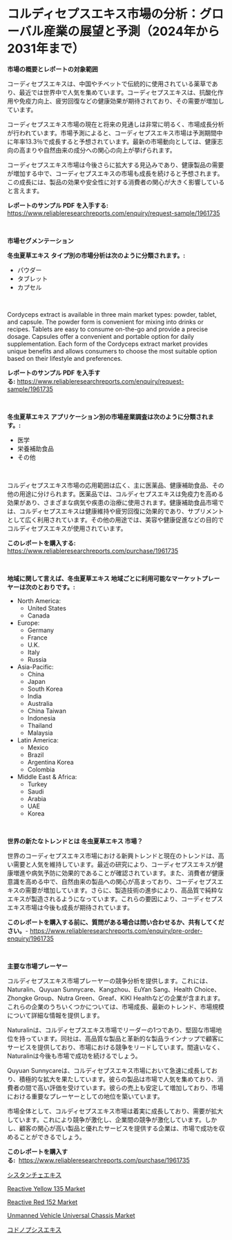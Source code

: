 <p><h1>コルディセプスエキス市場の分析：グローバル産業の展望と予測（2024年から2031年まで）</h1></p><p><strong>市場の概要とレポートの対象範囲</strong></p>
<p><p>コーディセプスエキスは、中国やチベットで伝統的に使用されている薬草であり、最近では世界中で人気を集めています。コーディセプスエキスは、抗酸化作用や免疫力向上、疲労回復などの健康効果が期待されており、その需要が増加しています。</p><p>コーディセプスエキス市場の現在と将来の見通しは非常に明るく、市場成長分析が行われています。市場予測によると、コーディセプスエキス市場は予測期間中に年率13.3％で成長すると予想されています。最新の市場動向としては、健康志向の高まりや自然由来の成分への関心の向上が挙げられます。</p><p>コーディセプスエキス市場は今後さらに拡大する見込みであり、健康製品の需要が増加する中で、コーディセプスエキスの市場も成長を続けると予想されます。この成長には、製品の効果や安全性に対する消費者の関心が大きく影響していると言えます。</p></p>
<p><strong>レポートのサンプル PDF を入手する:</strong> <a href="https://www.reliableresearchreports.com/enquiry/request-sample/1961735">https://www.reliableresearchreports.com/enquiry/request-sample/1961735</a></p>
<p>&nbsp;</p>
<p><strong>市場セグメンテーション</strong></p>
<p><strong>冬虫夏草エキス タイプ別の市場分析は次のように分類されます。:</strong></p>
<p><ul><li>パウダー</li><li>タブレット</li><li>カプセル</li></ul></p>
<p>&nbsp;</p>
<p><p>Cordyceps extract is available in three main market types: powder, tablet, and capsule. The powder form is convenient for mixing into drinks or recipes. Tablets are easy to consume on-the-go and provide a precise dosage. Capsules offer a convenient and portable option for daily supplementation. Each form of the Cordyceps extract market provides unique benefits and allows consumers to choose the most suitable option based on their lifestyle and preferences.</p></p>
<p><strong>レポートのサンプル PDF を入手する:</strong>&nbsp;<a href="https://www.reliableresearchreports.com/enquiry/request-sample/1961735">https://www.reliableresearchreports.com/enquiry/request-sample/1961735</a></p>
<p>&nbsp;</p>
<p><strong> 冬虫夏草エキス アプリケーション別の市場産業調査は次のように分類されます。:</strong></p>
<p><ul><li>医学</li><li>栄養補助食品</li><li>その他</li></ul></p>
<p>&nbsp;</p>
<p><p>コルディセプスエキス市場の応用範囲は広く、主に医薬品、健康補助食品、その他の用途に分けられます。医薬品では、コルディセプスエキスは免疫力を高める効果があり、さまざまな病気や疾患の治療に使用されます。健康補助食品市場では、コルディセプスエキスは健康維持や疲労回復に効果的であり、サプリメントとして広く利用されています。その他の用途では、美容や健康促進などの目的でコルディセプスエキスが使用されています。</p></p>
<p><strong>このレポートを購入する:</strong>&nbsp; <a href="https://www.reliableresearchreports.com/purchase/1961735">https://www.reliableresearchreports.com/purchase/1961735</a></p>
<p>&nbsp;</p>
<p><strong>地域に関して言えば、冬虫夏草エキス 地域ごとに利用可能なマーケットプレーヤーは次のとおりです。:</strong></p>
<p><ul>
    <li>
        North America:
        <ul>
            <li>United States</li>
            <li>Canada</li>
        </ul>
    </li>
    <li>
        Europe:
        <ul>
            <li>Germany</li>
            <li>France</li>
            <li>U.K.</li>
            <li>Italy</li>
            <li>Russia</li>
        </ul>
    </li>
    <li>
        Asia-Pacific:
        <ul>
            <li>China</li>
            <li>Japan</li>
            <li>South Korea</li>
            <li>India</li>
            <li>Australia</li>
            <li>China Taiwan</li>
            <li>Indonesia</li>
            <li>Thailand</li>
            <li>Malaysia</li>
        </ul>
    </li>
    <li>
        Latin America:
        <ul>
            <li>Mexico</li>
            <li>Brazil</li>
            <li>Argentina Korea</li>
            <li>Colombia</li>
        </ul>
    </li>
    <li>
        Middle East & Africa:
        <ul>
            <li>Turkey</li>
            <li>Saudi</li>
            <li>Arabia</li>
            <li>UAE</li>
            <li>Korea</li>
        </ul>
    </li>
    </ul></p>
<p>&nbsp;</p>
<p><strong>世界の新たなトレンドとは 冬虫夏草エキス 市場？</strong></p>
<p><p>世界のコーディセプスエキス市場における新興トレンドと現在のトレンドは、高い需要と人気を維持しています。最近の研究により、コーディセプスエキスが健康増進や病気予防に効果的であることが確認されています。また、消費者が健康意識を高める中で、自然由来の製品への関心が高まっており、コーディセプスエキスの需要が増加しています。さらに、製造技術の進歩により、高品質で純粋なエキスが製造されるようになっています。これらの要因により、コーディセプスエキス市場は今後も成長が期待されています。</p></p>
<p><strong>このレポートを購入する前に、質問がある場合は問い合わせるか、共有してください。</strong>- <a href="https://www.reliableresearchreports.com/enquiry/pre-order-enquiry/1961735">https://www.reliableresearchreports.com/enquiry/pre-order-enquiry/1961735</a></p>
<p>&nbsp;</p>
<p><strong>主要な市場プレーヤー</strong></p>
<p><p>コルディセプスエキス市場プレーヤーの競争分析を提供します。これには、Naturalin、Quyuan Sunnycare、Kangzhou、EuYan Sang、Health Choice、Zhongke Group、Nutra Green、Greaf、KIKI Healthなどの企業が含まれます。これらの企業のうちいくつかについては、市場成長、最新のトレンド、市場規模について詳細な情報を提供します。</p><p>Naturalinは、コルディセプスエキス市場でリーダーの1つであり、堅固な市場地位を持っています。同社は、高品質な製品と革新的な製品ラインナップで顧客にサービスを提供しており、市場における競争をリードしています。間違いなく、Naturalinは今後も市場で成功を続けるでしょう。</p><p>Quyuan Sunnycareは、コルディセプスエキス市場において急速に成長しており、積極的な拡大を果たしています。彼らの製品は市場で人気を集めており、消費者の間で高い評価を受けています。彼らの売上も安定して増加しており、市場における重要なプレーヤーとしての地位を築いています。</p><p>市場全体として、コルディセプスエキス市場は着実に成長しており、需要が拡大しています。これにより競争が激化し、企業間の競争が激化しています。しかし、顧客の関心が高い製品と優れたサービスを提供する企業は、市場で成功を収めることができるでしょう。</p></p>
<p><strong>このレポートを購入する:</strong>&nbsp;&nbsp;<a href="https://www.reliableresearchreports.com/purchase/1961735">https://www.reliableresearchreports.com/purchase/1961735</a></p>
<p><p><a href="https://github.com/cbigkbh02719/Market-Research-Report-List-1/blob/main/74824167254.md">シスタンチェエキス</a></p><p><a href="https://issuu.com/reportprime-2/docs/reactive-yellow-135-market-size-2030.pptx">Reactive Yellow 135 Market</a></p><p><a href="https://issuu.com/reportprime-2/docs/reactive-red-152-market-size-2030.pptx">Reactive Red 152 Market</a></p><p><a href="https://skillful-vermicelli-b89.notion.site/Insights-into-Unmanned-Vehicle-Universal-Chassis-Market-Size-Analysing-Market-Share-Trends-and-Gr-3b47433776b14c80a8f14a66ac73e20d">Unmanned Vehicle Universal Chassis Market</a></p><p><a href="https://github.com/ReganWisoky2023/Market-Research-Report-List-1/blob/main/80584577255.md">コドノプシスエキス</a></p></p>